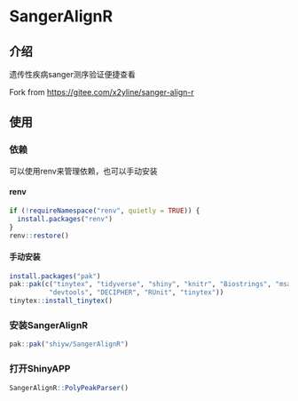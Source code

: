 # SangerAlignR

## 介绍
遗传性疾病sanger测序验证便捷查看

Fork from https://gitee.com/x2yline/sanger-align-r

## 使用
### 依赖
可以使用renv来管理依赖，也可以手动安装

#### renv
```r
if (!requireNamespace("renv", quietly = TRUE)) {
  install.packages("renv")
}
renv::restore()
```

#### 手动安装
```r
install.packages("pak")
pak::pak(c("tinytex", "tidyverse", "shiny", "knitr", "Biostrings", "msa", "msaR", "sangerseqR",
          "devtools", "DECIPHER", "RUnit", "tinytex"))
tinytex::install_tinytex()
```

### 安装SangerAlignR
```r
pak::pak("shiyw/SangerAlignR")
```

### 打开ShinyAPP
```r
SangerAlignR::PolyPeakParser()
```

